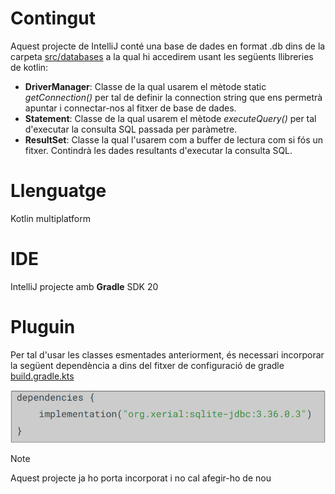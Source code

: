 # Contingut
Aquest projecte de IntelliJ conté una base de dades en format .db dins de la carpeta [src/databases](src/databases) a la qual hi accedirem usant les següents llibreries de kotlin:
- **DriverManager**: Classe de la qual usarem el mètode static *getConnection()* per tal de definir la connection string que ens permetrà apuntar i connectar-nos al fitxer de base de dades.
- **Statement**: Classe de la qual usarem el mètode *executeQuery()* per tal d'executar la consulta SQL passada per paràmetre. 
- **ResultSet**: Classe la qual l'usarem com a buffer de lectura com si fós un fitxer. Contindrà les dades resultants d'executar la consulta SQL. 

# Llenguatge
Kotlin multiplatform

# IDE
IntelliJ projecte amb **Gradle** SDK 20

# Pluguin
Per tal d'usar les classes esmentades anteriorment, és necessari incorporar la següent dependència a dins del fitxer de configuració de gradle [build.gradle.kts](build.gradle.kts)

![img.png](images/gradle-pluguin.png)

> [!NOTE]
> Aquest projecte ja ho porta incorporat i no cal afegir-ho de nou